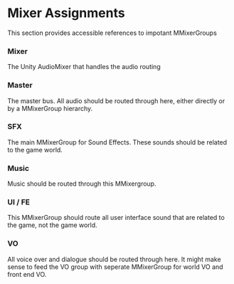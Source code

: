 # Mixer Assignments

This section provides accessible references to impotant MMixerGroups

### Mixer

The Unity AudioMixer that handles the audio routing

### Master

The master bus. All audio should be routed through here, either directly or by a MMixerGroup hierarchy.

### SFX

The main MMixerGroup for Sound Effects. These sounds should be related to the game world.

### Music

Music should be routed through this MMixergroup.

### UI / FE

This MMixerGroup should route all user interface sound that are related to the game, not the game world.

### VO

All voice over and dialogue should be routed through here. It might make sense to feed the VO group with seperate MMixerGroup for world VO and front end VO.